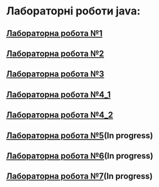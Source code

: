 # Лабораторні роботи java:
## [Лабораторна робота №1](src/main/java/org/example/Lab1/README.md)
## [Лабораторна робота №2](src/main/java/org/example/Lab2/README.md)
## [Лабораторна робота №3](src/main/java/org/example/Lab3/README.md)
## [Лабораторна робота №4_1](src/main/java/org/example/Lab4_1/README.md)
## [Лабораторна робота №4_2](src/main/java/org/example/Lab4_2/README.md)
## [Лабораторна робота №5](src/main/java/org/example/Lab5/README.md)(In progress)
## [Лабораторна робота №6](src/main/java/org/example/Lab6/README.md)(In progress)
## [Лабораторна робота №7](src/main/java/org/example/Lab7/README.md)(In progress)